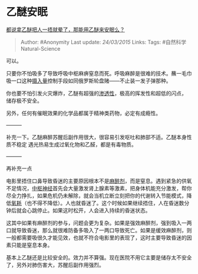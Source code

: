 # 乙醚安眠
[都说拿乙醚把人一捂就晕了，那能用乙醚来安眠么？](https://www.zhihu.com/question/28905581/answer/42534031)

> Author: #Anonymity 
Last update: *24/03/2015* 
Links: 
Tags: #自然科学Natural-Science 

可以。

只要你不怕吸多了导致呼吸中枢麻痹窒息而死。呼吸麻醉是很难的技术。蘸一毛巾吸一口这种[摄入量](https://www.zhihu.com/search?q=%E6%91%84%E5%85%A5%E9%87%8F&search_source=Entity&hybrid_search_source=Entity&hybrid_search_extra=%7B%22sourceType%22%3A%22answer%22%2C%22sourceId%22%3A42534031%7D)控制手段如同俄罗斯轮盘赌——不止装一发子弹那种。

你也要不怕引发火灾爆炸，乙醚有超强的[渗透性](https://www.zhihu.com/search?q=%E6%B8%97%E9%80%8F%E6%80%A7&search_source=Entity&hybrid_search_source=Entity&hybrid_search_extra=%7B%22sourceType%22%3A%22answer%22%2C%22sourceId%22%3A42534031%7D)，极高的挥发性和超低的闪点， 储存极不安全。

另外，任何有催眠效果的化学品都属于精神类药物，必定有成瘾性。

———

补充一下。乙醚麻醉苏醒后副作用很大，很容易引发呕吐和肺部不适。乙醚本身性质不稳定 遇光热易生成过氧化物和乙醛，都是有毒物质。

———

再补充一点

电影里捂住口鼻导致昏迷的主要原因根本不是[麻醉剂](https://www.zhihu.com/search?q=%E9%BA%BB%E9%86%89%E5%89%82&search_source=Entity&hybrid_search_source=Entity&hybrid_search_extra=%7B%22sourceType%22%3A%22answer%22%2C%22sourceId%22%3A42534031%7D)，而是窒息。遇到紧急的供氧不足情况，[中枢神经](https://www.zhihu.com/search?q=%E4%B8%AD%E6%9E%A2%E7%A5%9E%E7%BB%8F&search_source=Entity&hybrid_search_source=Entity&hybrid_search_extra=%7B%22sourceType%22%3A%22answer%22%2C%22sourceId%22%3A42534031%7D)首先会大量激发肾上腺素等激素，把身体机能充分激发，帮你尽全力挣扎，如果危机仍未解除，就会当机立断立刻把你的代谢转入节能模式，降低[氧耗](https://www.zhihu.com/search?q=%E6%B0%A7%E8%80%97&search_source=Entity&hybrid_search_source=Entity&hybrid_search_extra=%7B%22sourceType%22%3A%22answer%22%2C%22sourceId%22%3A42534031%7D)（也不得不降低）。人也就昏迷了。这个时候如果继续捂住，人在昏迷数分钟后就会心跳停止。如果这时松开，人会进入持续的昏迷状态。

这其中如果有麻醉剂的参与，问题会更为复杂。如果是强效麻醉剂，强到吸入一两口就导致昏迷，那么就很难防备多吸入了一两口导致死亡。如果是缓效麻醉剂，则一般都需要吸很久才能见效，也就不符合电影里的表现了，这时主要导致昏迷的因素只能是窒息本身。

基本上乙醚还是比较安全的。效力并不算强。现在医院不用它主要是储存太不安全了，另外对肺伤害大，苏醒后副作用强烈。